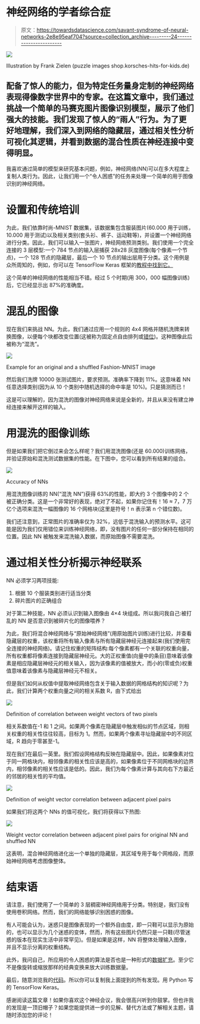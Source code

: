# 神经网络的学者综合症

> 原文：<https://towardsdatascience.com/savant-syndrome-of-neural-networks-2e8e95eaf704?source=collection_archive---------24----------------------->

![](img/58e8532c5bd28be384f614ef68abf21b.png)

Illustration by Frank Zielen (puzzle images shop.korsches-hits-for-kids.de)

## 配备了惊人的能力，但为特定任务量身定制的神经网络表现得像数字世界中的专家。在这篇文章中，我们通过挑战一个简单的马赛克图片图像识别模型，展示了他们强大的技能。我们发现了惊人的“雨人”行为。为了更好地理解，我们深入到网络的隐藏层，通过相关性分析可视化其逻辑，并看到数据的混合性质在神经连接中变得明显。

我喜欢通过简单的模型来研究基本问题，例如，神经网络(NN)可以在多大程度上复制人类行为。因此，让我们用一个“令人困惑”的任务来处理一个简单的用于图像识别的神经网络。

# 设置和传统培训

为此，我们依靠时尚-MNIST 数据集，该数据集包含服装图片(60.000 用于训练，10.000 用于测试)以及相关类别(套头衫、裤子、运动鞋等)，并设置一个神经网络进行分类。因此，我们可以输入一张图片，神经网络预测类别。我们使用一个完全连接的 3 层模型:一个 784 节点的输入层捕获 28x28 灰度图像(每个像素一个节点)，一个 128 节点的隐藏层，最后一个 10 节点的输出层用于分类。这个用例是众所周知的，例如，你可以在 TensorFlow Keras 框架的[教程中找到它。](https://www.tensorflow.org/tutorials/keras/basic_classification)

这个简单的神经网络的性能相当不错。经过 5 个时期(用 300，000 幅图像训练)后，它已经显示出 87%的准确度。

# 混乱的图像

现在我们来挑战 NN。为此，我们通过应用一个规则的 4x4 网格并随机洗牌来转换图像，以便每个块都改变位置(这被称为固定点自由排列或[错位](https://en.wikipedia.org/wiki/Derangement))。这种图像此后被称为“混洗”。

![](img/6118bccf8ff0b9e150381bc36efe3018.png)

Example for an original and a shuffled Fashion-MNIST image

然后我们洗牌 10000 张测试图片，要求预测。准确率下降到 11%。这意味着 NN 任意选择类别(因为从 10 个类别中随机选择的命中率是 10%)。只是猜测而已！

这是可以理解的，因为混洗的图像对神经网络来说是全新的，并且从来没有建立神经连接来解开这样的输入。

# 用混洗的图像训练

但是如果我们把它倒过来会怎么样呢？我们用混洗图像(还是 60.000)训练网络，并验证原始和混洗测试数据集的性能。在下图中，您可以看到所有结果的组合。

![](img/022b4c1c41b4697497a82bc339b66a8b.png)

Accuracy of NNs

用混洗图像训练的 NN(“混洗 NN”)获得 63%的性能，即大约 3 个图像中的 2 个被正确分类。这是一个非常好的表现，绝对了不起，如果你记住有！16 ≈ 7，7 万亿个选项来混洗一幅图像的 16 个网格块(这里是符号！n 表示第 n 个错位数)。

我们还注意到，正常图片的准确率仅为 32%，远低于混洗输入的预测水平。这可能是因为我们仅用错位来训练神经网络，即，没有图片的任何一部分保持在相同的位置。因此 NN 被触发来混洗输入数据，而原始图像不需要混洗。

# 通过相关性分析揭示神经联系

NN 必须学习两项技能:

1.  根据 10 个服装类别进行适当分类
2.  碎片图片的正确组合

对于第二种技能，NN 必须认识到输入图像由 4×4 块组成。所以我问我自己:被打乱的 NN 是否意识到被碎片化的图像喂养？

为此，我们将混合神经网络与“原始神经网络”(用原始图片训练)进行比较，并查看隐藏层的权重，该权重将所有输入像素与所有隐藏层神经元连接起来(我们使用完全连接的神经网络)。请记住权重的矩阵结构:每个像素都有一个关联的权重向量，所有权重都将像素连接到隐藏层神经元。大的正权重值(向量中的条目)意味着该像素是相应隐藏层神经元的相关输入，因为该像素的值被放大，而小的(零或负)权重值意味着该像素与隐藏层神经元不相关。

但是我们如何从权值中提取神经网络包含关于输入数据的网格结构的知识呢？为此，我们计算两个权重向量之间的相关系数 R，由下式给出

![](img/c815c56672052836486d24e9ecd71525.png)

Definition of correlation between weight vectors of two pixels

相关系数值在-1 和 1 之间。如果两个像素在隐藏层中触发相似的节点区域，则相关权重的相关性往往较高，目标为 1。然而，如果两个像素寻址隐藏层中的不同区域，R 趋向于零甚至-1。

现在我们在最后一英里。我们假设网格结构反映在隐藏层中。因此，如果像素对位于同一网格块内，相邻像素的相关性应该是高的，如果像素位于不同网格块的边界内，相邻像素的相关性应该是低的。因此，我们为每个像素计算与其向右下方最近的邻居的相关性的平均值。

![](img/40de3724a3c331d9d9520f0d88cefedf.png)

Definition of weight vector correlation between adjacent pixel pairs

如果我们将这两个 NNs 的值可视化，我们将获得以下热图:

![](img/0cd5faea2dd0ac0a486f554186dd6d31.png)

Weight vector correlation between adjacent pixel pairs for original NN and shuffled NN

这表明，混合神经网络进化出一个单独的隐藏层，其区域专用于每个网格段，而原始神经网络考虑图像整体。

# 结束语

请注意，我们使用了一个简单的 3 层稠密神经网络用于分类。特别是，我们没有使用卷积网络。然而，我们的网络能够识别困惑的图像。

有人可能会认为，迷惑只是图像表现的一个额外自由度，即一只鞋可以显示为原始的，也可以显示为几个迷惑的变体，然而，所有这些图片仍然只是一只鞋(尽管迷惑的版本在现实生活中非常罕见)。但是如果是这样，NN 将整体处理输入图像，并且不显示分离的权重结构。

此外，我问自己，所应用的令人困惑的算法是否也是一种形式的[数据扩充](https://medium.com/nanonets/how-to-use-deep-learning-when-you-have-limited-data-part-2-data-augmentation-c26971dc8ced)。至少它不是像旋转或缩放那样的经典变换来放大训练数据量。

最后，随意浏览我的[代码](https://gist.github.com/frankzielen/1c8469652f9d1cc24e1a1e6fd99ac208)。所以你可以复制我上面提到的所有发现。用 Python 写的 TensorFlow Keras。

感谢阅读这篇文章！如果你喜欢这个神经会议，我会很高兴听到你鼓掌。但也许我的发现是一顶旧帽子？如果您能提供进一步的见解、替代方法或了解相关主题，请随时添加您的评论！